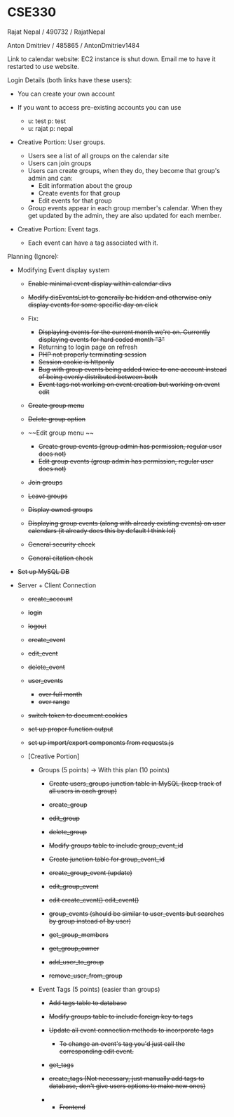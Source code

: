 # CSE330

Rajat Nepal / 490732 / RajatNepal

Anton Dmitriev / 485865 / AntonDmitriev1484



Link to calendar website: EC2 instance is shut down. Email me to have it restarted to use website.


Login Details (both links have these users):
  - You can create your own account
  - If you want to access pre-existing accounts you can use
    - u: test p: test
    - u: rajat p: nepal
  
- Creative Portion: User groups.
  - Users see a list of all groups on the calendar site
  - Users can join groups
  - Users can create groups, when they do, they become that group's admin and can:
    - Edit information about the group
    - Create events for that group
    - Edit events for that group
  - Group events appear in each group member's calendar. When they get updated by the admin, they are also updated for each member.

- Creative Portion: Event tags.
  - Each event can have a tag associated with it.








Planning (Ignore):

  - Modifying Event display system
    - ~~Enable minimal event display within calendar divs~~
    - ~~Modify disEventsList to generally be hidden and otherwise only display events for some specific day on click~~

    - Fix:
        - ~~Displaying events for the current month we're on. Currently displaying events for hard coded month "3"~~
        - Returning to login page on refresh
        - ~~PHP not properly terminating session~~
        - ~~Session cookie is httponly~~
        - ~~Bug with group events being added twice to one account instead of being evenly distributed between both~~
        - ~~Event tags not working on event creation but working on event edit~~

    - ~~Create group menu~~
    - ~~Delete group option~~
    - ~~Edit group menu ~~
      - ~~Create group events (group admin has permission, regular user does not)~~
      - ~~Edit group events (group admin has permission, regular user does not)~~


    - ~~Join groups~~
    - ~~Leave groups~~
    - ~~Display owned groups~~
    - ~~Displaying group events (along with already existing events) on user calendars (it already does this by default I think lol)~~

    
    - ~~General security check~~
    - ~~General citation check~~

- ~~Set up MySQL DB~~

- Server + Client Connection
  - ~~create_account~~
  - ~~login~~
  - ~~logout~~

  - ~~create_event~~
  - ~~edit_event~~
  - ~~delete_event~~

  - ~~user_events~~
    - ~~over full month~~
    - ~~over range~~

  - ~~switch token to document.cookies~~
  - ~~set up proper function output~~
  - ~~set up import/export components from requests.js~~


  - [Creative Portion]
    - Groups (5 points) -> With this plan (10 points)
      - ~~Create users_groups junction table in MySQL (keep track of all users in each group)~~

      - ~~create_group~~
      - ~~edit_group~~
      - ~~delete_group~~
      - ~~Modify groups table to include group_event_id~~
      - ~~Create junction table for group_event_id~~
      - ~~create_group_event (update)~~
      - ~~edit_group_event~~
      - ~~edit create_event() edit_event()~~
      - ~~group_events (should be similar to user_events but searches by group instead of by user)~~

      - ~~get_group_members~~
      - ~~get_group_owner~~

      - ~~add_user_to_group~~
      - ~~remove_user_from_group~~

    - Event Tags (5 points) (easier than groups)
      - ~~Add tags table to database~~
      - ~~Modify groups table to include foreign key to tags~~
      - ~~Update all event connection methods to incorporate tags~~
        - ~~To change an event's tag you'd just call the corresponding edit event.~~
      - ~~get_tags~~
      - ~~create_tags (Not necessary, just manually add tags to database, don't give users options to make new ones)~~

      - + ~~Frontend~~


      

  




